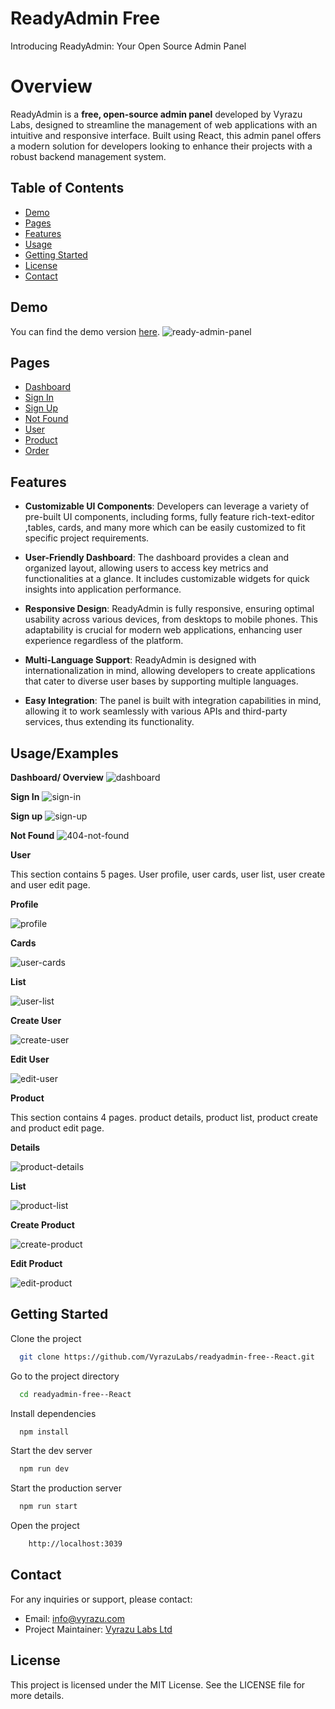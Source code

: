 # ReadyAdmin Free

Introducing ReadyAdmin: Your Open Source Admin Panel

# Overview

ReadyAdmin is a **free, open-source admin panel** developed by Vyrazu Labs, designed to streamline the management of web applications with an intuitive and responsive interface. Built using React, this admin panel offers a modern solution for developers looking to enhance their projects with a robust backend management system.

## Table of Contents

- [Demo](#demo)
- [Pages](#pages)
- [Features](#features)
- [Usage](#usage)
- [Getting Started](#getting-started)
- [License](#license)
- [Contact](#contact)

## Demo

You can find the demo version [here](https://readyadmin.netlify.app/).
![ready-admin-panel](/public/assets/images/preview/Dashboard-Ready-Admin.png)

## Pages

- [Dashboard](https://readyadmin.netlify.app/)
- [Sign In](https://readyadmin.netlify.app/sign-in)
- [Sign Up](https://readyadmin.netlify.app/sign-up)
- [Not Found](https://readyadmin.netlify.app/sign-in)
- [User](https://readyadmin.netlify.app/dashboard/user)
- [Product](https://readyadmin.netlify.app/dashboard/product)
- [Order](https://readyadmin.netlify.app/dashboard/order)

## Features

- **Customizable UI Components**: Developers can leverage a variety of pre-built UI components, including forms, fully feature rich-text-editor ,tables, cards, and many more which can be easily customized to fit specific project requirements.

- **User-Friendly Dashboard**: The dashboard provides a clean and organized layout, allowing users to access key metrics and functionalities at a glance. It includes customizable widgets for quick insights into application performance.

- **Responsive Design**: ReadyAdmin is fully responsive, ensuring optimal usability across various devices, from desktops to mobile phones. This adaptability is crucial for modern web applications, enhancing user experience regardless of the platform.

- **Multi-Language Support**: ReadyAdmin is designed with internationalization in mind, allowing developers to create applications that cater to diverse user bases by supporting multiple languages.

- **Easy Integration**: The panel is built with integration capabilities in mind, allowing it to work seamlessly with various APIs and third-party services, thus extending its functionality.

## Usage/Examples

**Dashboard/ Overview**
![dashboard](/public/assets/images/preview/Dashboard-Ready-Admin.png)

**Sign In**
![sign-in](/public/assets/images/preview/Sign-in-Ready-Admin.png)

**Sign up**
![sign-up](/public/assets/images/preview/Sign-up-Ready-Admin.png)

**Not Found**
![404-not-found](/public/assets/images/preview/404-page-not-found-Error-Ready-Admin.png)

**User**

This section contains 5 pages. User profile, user cards, user list, user create and user edit page.

**Profile**

![profile](/public/assets/images/preview/Users-Profile-Ready-Admin.png)

**Cards**

![user-cards](/public/assets/images/preview/Users-Card-Ready-Admin.png)

**List**

![user-list](/public/assets/images/preview/Users-List-Ready-Admin.png)

**Create User**

![create-user](/public/assets/images/preview/Create-a-new-user-Ready-Admin.png)

**Edit User**

![edit-user](/public/assets/images/preview/Edit-User-Ready-Admin.png)

**Product**

This section contains 4 pages. product details, product list, product create and product edit page.

**Details**

![product-details](/public/assets/images/preview/Product-details-Ready-Admin.png)

**List**

![product-list](/public/assets/images/preview/Product-List-Ready-Admin.png)

**Create Product**

![create-product](/public/assets/images/preview/Product-Create-Ready-Admin.png)

**Edit Product**

![edit-product](/public/assets/images/preview/Product-Edit-Ready-Admin.png)

## Getting Started

Clone the project

```bash
  git clone https://github.com/VyrazuLabs/readyadmin-free--React.git
```

Go to the project directory

```bash
  cd readyadmin-free--React
```

Install dependencies

```bash
  npm install
```

Start the dev server

```bash
  npm run dev
```

Start the production server

```bash
  npm run start
```

Open the project

```bash
    http://localhost:3039
```

## Contact

For any inquiries or support, please contact:

- Email: [info@vyrazu.com](mailto:info@vyrazu.com)
- Project Maintainer: [Vyrazu Labs Ltd](#https://vyrazu.com/)

## License

This project is licensed under the MIT License. See the LICENSE file for more details.
